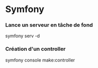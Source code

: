 # Symfony

### Lance un serveur en tâche de fond
symfony serv -d

### Création d'un controller
symfony console make:controller